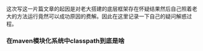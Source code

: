 这次写这一片篇文章的起因是对老大搭建的底层框架存在怀疑结果然后自己照着老大的方法运行竟然可以成功原因的费解。因此在这里记录一下自己的疑问解惑过程。

### 在maven模块化系统中classpath到底是啥

